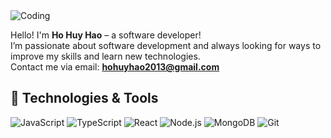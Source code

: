 <img align="center" alt="Coding" src="https://repository-images.githubusercontent.com/588181932/e36ec678-7984-4cdd-8e4c-a3932772ff8e">

Hello! I'm **Ho Huy Hao** – a software developer!  
I’m passionate about software development and always looking for ways to improve my skills and learn new technologies.  
Contact me via email: **hohuyhao2013@gmail.com**

## 🔧 Technologies & Tools

![JavaScript](https://img.shields.io/badge/-JavaScript-333333?style=flat&logo=javascript)
![TypeScript](https://img.shields.io/badge/-TypeScript-333333?style=flat&logo=typescript)
![React](https://img.shields.io/badge/-React-333333?style=flat&logo=react)
![Node.js](https://img.shields.io/badge/-Node.js-333333?style=flat&logo=node.js)
![MongoDB](https://img.shields.io/badge/-MongoDB-333333?style=flat&logo=mongodb)
![Git](https://img.shields.io/badge/-Git-333333?style=flat&logo=git)


